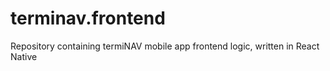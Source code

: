 # terminav.frontend
Repository containing termiNAV mobile app frontend logic, written in React Native
